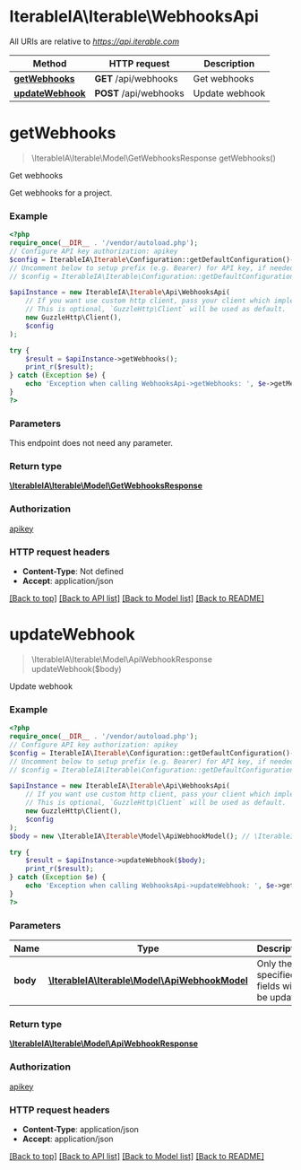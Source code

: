 # IterableIA\Iterable\WebhooksApi

All URIs are relative to *https://api.iterable.com*

Method | HTTP request | Description
------------- | ------------- | -------------
[**getWebhooks**](WebhooksApi.md#getwebhooks) | **GET** /api/webhooks | Get webhooks
[**updateWebhook**](WebhooksApi.md#updatewebhook) | **POST** /api/webhooks | Update webhook

# **getWebhooks**
> \IterableIA\Iterable\Model\GetWebhooksResponse getWebhooks()

Get webhooks

Get webhooks for a project.

### Example
```php
<?php
require_once(__DIR__ . '/vendor/autoload.php');
// Configure API key authorization: apikey
$config = IterableIA\Iterable\Configuration::getDefaultConfiguration()->setApiKey('Api_Key', 'YOUR_API_KEY');
// Uncomment below to setup prefix (e.g. Bearer) for API key, if needed
// $config = IterableIA\Iterable\Configuration::getDefaultConfiguration()->setApiKeyPrefix('Api_Key', 'Bearer');

$apiInstance = new IterableIA\Iterable\Api\WebhooksApi(
    // If you want use custom http client, pass your client which implements `GuzzleHttp\ClientInterface`.
    // This is optional, `GuzzleHttp\Client` will be used as default.
    new GuzzleHttp\Client(),
    $config
);

try {
    $result = $apiInstance->getWebhooks();
    print_r($result);
} catch (Exception $e) {
    echo 'Exception when calling WebhooksApi->getWebhooks: ', $e->getMessage(), PHP_EOL;
}
?>
```

### Parameters
This endpoint does not need any parameter.

### Return type

[**\IterableIA\Iterable\Model\GetWebhooksResponse**](../Model/GetWebhooksResponse.md)

### Authorization

[apikey](../../README.md#apikey)

### HTTP request headers

 - **Content-Type**: Not defined
 - **Accept**: application/json

[[Back to top]](#) [[Back to API list]](../../README.md#documentation-for-api-endpoints) [[Back to Model list]](../../README.md#documentation-for-models) [[Back to README]](../../README.md)

# **updateWebhook**
> \IterableIA\Iterable\Model\ApiWebhookResponse updateWebhook($body)

Update webhook

### Example
```php
<?php
require_once(__DIR__ . '/vendor/autoload.php');
// Configure API key authorization: apikey
$config = IterableIA\Iterable\Configuration::getDefaultConfiguration()->setApiKey('Api_Key', 'YOUR_API_KEY');
// Uncomment below to setup prefix (e.g. Bearer) for API key, if needed
// $config = IterableIA\Iterable\Configuration::getDefaultConfiguration()->setApiKeyPrefix('Api_Key', 'Bearer');

$apiInstance = new IterableIA\Iterable\Api\WebhooksApi(
    // If you want use custom http client, pass your client which implements `GuzzleHttp\ClientInterface`.
    // This is optional, `GuzzleHttp\Client` will be used as default.
    new GuzzleHttp\Client(),
    $config
);
$body = new \IterableIA\Iterable\Model\ApiWebhookModel(); // \IterableIA\Iterable\Model\ApiWebhookModel | Only the specified fields will be updated

try {
    $result = $apiInstance->updateWebhook($body);
    print_r($result);
} catch (Exception $e) {
    echo 'Exception when calling WebhooksApi->updateWebhook: ', $e->getMessage(), PHP_EOL;
}
?>
```

### Parameters

Name | Type | Description  | Notes
------------- | ------------- | ------------- | -------------
 **body** | [**\IterableIA\Iterable\Model\ApiWebhookModel**](../Model/ApiWebhookModel.md)| Only the specified fields will be updated |

### Return type

[**\IterableIA\Iterable\Model\ApiWebhookResponse**](../Model/ApiWebhookResponse.md)

### Authorization

[apikey](../../README.md#apikey)

### HTTP request headers

 - **Content-Type**: application/json
 - **Accept**: application/json

[[Back to top]](#) [[Back to API list]](../../README.md#documentation-for-api-endpoints) [[Back to Model list]](../../README.md#documentation-for-models) [[Back to README]](../../README.md)


